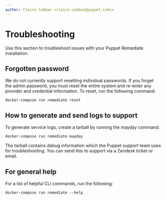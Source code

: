 ```yaml
---
author: Claire Cadman <claire.cadman@puppet.com\>
---
```


# Troubleshooting

Use this section to troubleshoot issues with your Puppet Remediate installation.

## Forgotten password

We do not currently support resetting individual passwords. If you forget the admin password, you must reset the entire system and re-enter any provider and credential information. To reset, run the following command:

```
docker-compose run remediate reset
```

## How to generate and send logs to support

To generate service logs, create a tarball by running the mayday command:

```
docker-compose run remediate mayday
```

The tarball contains debug information which the Puppet support team uses for troubleshooting. You can send this to support via a Zendesk ticket or email.

## For general help

For a list of helpful CLI commands, run the following:

```
docker-compose run remediate --help
```

